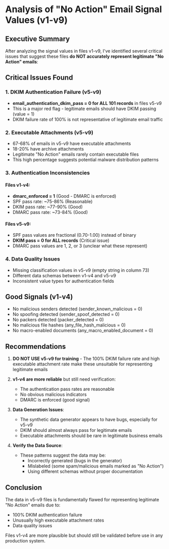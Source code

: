 # Analysis of "No Action" Email Signal Values (v1-v9)

## Executive Summary

After analyzing the signal values in files v1-v9, I've identified several critical issues that suggest these files **do NOT accurately represent legitimate "No Action" emails**:

## Critical Issues Found

### 1. **DKIM Authentication Failure (v5-v9)**
- **email_authentication_dkim_pass = 0 for ALL 101 records** in files v5-v9
- This is a major red flag - legitimate emails should have DKIM passing (value = 1)
- DKIM failure rate of 100% is not representative of legitimate email traffic

### 2. **Executable Attachments (v5-v9)**
- 67-68% of emails in v5-v9 have executable attachments
- 18-20% have archive attachments
- Legitimate "No Action" emails rarely contain executable files
- This high percentage suggests potential malware distribution patterns

### 3. **Authentication Inconsistencies**

#### Files v1-v4:
- **dmarc_enforced = 1** (Good - DMARC is enforced)
- SPF pass rate: ~75-86% (Reasonable)
- DKIM pass rate: ~77-90% (Good)
- DMARC pass rate: ~73-84% (Good)

#### Files v5-v9:
- SPF pass values are fractional (0.70-1.00) instead of binary
- **DKIM pass = 0 for ALL records** (Critical issue)
- DMARC pass values are 1, 2, or 3 (unclear what these represent)

### 4. **Data Quality Issues**
- Missing classification values in v5-v9 (empty string in column 73)
- Different data schemas between v1-v4 and v5-v9
- Inconsistent value types for authentication fields

## Good Signals (v1-v4)
- No malicious senders detected (sender_known_malicious = 0)
- No spoofing detected (sender_spoof_detected = 0)
- No packers detected (packer_detected = 0)
- No malicious file hashes (any_file_hash_malicious = 0)
- No macro-enabled documents (any_macro_enabled_document = 0)

## Recommendations

1. **DO NOT USE v5-v9 for training** - The 100% DKIM failure rate and high executable attachment rate make these unsuitable for representing legitimate emails

2. **v1-v4 are more reliable** but still need verification:
   - The authentication pass rates are reasonable
   - No obvious malicious indicators
   - DMARC is enforced (good signal)

3. **Data Generation Issues**:
   - The synthetic data generator appears to have bugs, especially for v5-v9
   - DKIM should almost always pass for legitimate emails
   - Executable attachments should be rare in legitimate business emails

4. **Verify the Data Source**:
   - These patterns suggest the data may be:
     - Incorrectly generated (bugs in the generator)
     - Mislabeled (some spam/malicious emails marked as "No Action")
     - Using different schemas without proper documentation

## Conclusion

The data in v5-v9 files is fundamentally flawed for representing legitimate "No Action" emails due to:
- 100% DKIM authentication failure
- Unusually high executable attachment rates
- Data quality issues

Files v1-v4 are more plausible but should still be validated before use in any production system.